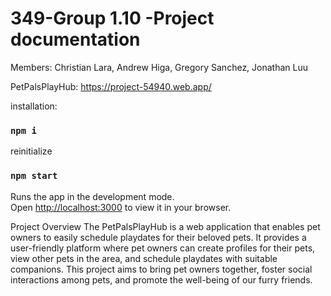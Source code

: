 # 349-Group 1.10 -Project documentation
Members:
Christian Lara, Andrew Higa, Gregory Sanchez, Jonathan Luu


PetPalsPlayHub: 
https://project-54940.web.app/

installation:
### `npm i`

reinitialize 

### `npm start`
Runs the app in the development mode.\
Open [http://localhost:3000](http://localhost:3000) to view it in your browser.



Project Overview
The PetPalsPlayHub is a web application that enables pet owners to easily schedule playdates for their beloved pets. It provides a user-friendly platform where pet owners can create profiles for their pets, view other pets in the area, and schedule playdates with suitable companions. This project aims to bring pet owners together, foster social interactions among pets, and promote the well-being of our furry friends.

